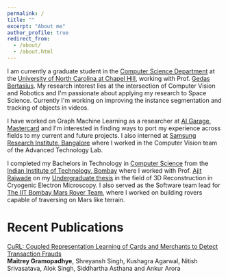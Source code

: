 ```yaml
---
permalink: /
title: ""
excerpt: "About me"
author_profile: true
redirect_from: 
  - /about/
  - /about.html
---
```


I am currently a graduate student in the [Computer Science Department](https://cs.unc.edu) at the [University of North Carolina at Chapel Hill](https://www.unc.edu), working with Prof. [Gedas Bertasius](https://www.gedasbertasius.com). My research interest lies at the intersection of Computer Vision and Robotics and I'm passionate about applying my research to Space Science. Currently I'm working on improving the instance segmentation and tracking of objects in videos.

I have worked on Graph Machine Learning as a researcher at [AI Garage, Mastercard](https://www.mastercard.co.in/en-in.html) and I'm interested in finding ways to port my experience across fields to my current and future projects. I also interned at [Samsung Research Institute, Bangalore](https://research.samsung.com/sri-b) where I worked in the Computer Vision team of the Advanced Technology Lab.

I completed my Bachelors in Technology in [Computer Science](https://www.cse.iitb.ac.in) from the [Indian Institute of Technology, Bombay](https://www.iitb.ac.in) where I worked with Prof. [Ajit Rajwade](https://www.cse.iitb.ac.in/~ajitvr) on my [Undergraduate thesis](https://github.com/maitreygram/maitreygram.github.io/blob/master/thesis/BTP_Report_2.pdf) in the field of 3D Reconstruction in Cryogenic Electron Microscopy. I also served as the Software team lead for [The IIT Bombay Mars Rover Team](https://iitbmartian.github.io), where I worked on building rovers capable of traversing on Mars like terrain.

# Recent Publications
[CuRL: Coupled Representation Learning of Cards and Merchants to Detect Transaction Frauds](https://link.springer.com/chapter/10.1007/978-3-030-86383-8_2) \
**Maitrey Gramopadhye**, Shreyansh Singh, Kushagra Agarwal, Nitish Srivasatava, Alok Singh, Siddhartha Asthana and Ankur Arora
